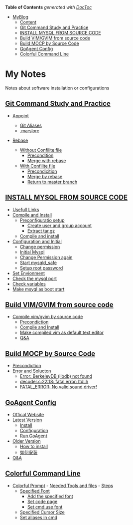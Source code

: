 <!-- START doctoc generated TOC please keep comment here to allow auto update -->
<!-- DON'T EDIT THIS SECTION, INSTEAD RE-RUN doctoc TO UPDATE -->
**Table of Contents**  *generated with [DocToc](https://github.com/thlorenz/doctoc)*

- [MyBlog](#myblog)
    - [Content](#content)
    - [Git Command Study and Practice](#git-command-study-and-practice)
    - [INSTALL MYSQL FROM SOURCE CODE](#install-mysql-from-source-code)
    - [Build VIM/GVIM from source code](#build-vimgvim-from-source-code)
    - [Build MOCP by Source Code](#build-mocp-by-source-code)
    - [GoAgent Config](#goagent-config)
    - [Colorful Command Line](#colorful-command-line)

<!-- END doctoc generated TOC please keep comment here to allow auto update -->

My Notes
=======
Notes about software installation or configurations

## [Git Command Study and Practice](programming/git/gitStudy.md#git-command-study-and-practice)
- [Appoint](programming/git/gitStudy.md#appoint)
    - [Git Aliases](programming/git/gitStudy.md#git-alias)
    - [.marslorc](programming/git/gitStudy.md##marslorc)

- [Rebase](programming/git/gitStudy.md#rebase)
    - [Without Confilite file](programming/git/gitStudy.md#without-confilite-file)
        - [Precondition](programming/git/gitStudy.md#precondiction)
        - [Merge with rebase](programming/git/gitStudy.md#merge-with-rebase)
    - [With Confilite file](programming/git/gitStudy.md#with-confilite-file)
        - [Precondicition](programming/git/gitStudy.md#precondiction-1)
        - [Merge by rebase](programming/git/gitStudy.md#merge-by-rebase)
        - [Return to master branch](programming/git/gitStudy.md#return-to-master-branch)

## [INSTALL MYSQL FROM SOURCE CODE](programming/mysql/mysqlInstallationBySourceCode.md#install-mysql-from-source-code)
- [Usefull Links](programming/mysql/mysqlInstallationBySourceCode.md#usefull-links)
- [Compile and Install](programming/mysql/mysqlInstallationBySourceCode.md#compile-and-install)
    - [Preconfiguratio setup](programming/mysql/mysqlInstallationBySourceCode.md#preconfiguration-setup)
        - [Create user and group account](programming/mysql/mysqlInstallationBySourceCode.md#create-user-and-group)
        - [Extract tar.gz](programming/mysql/mysqlInstallationBySourceCode.md#extract-targz)
    - [Compile and install](programming/mysql/mysqlInstallationBySourceCode.md#compile-and-install)
- [Configuration and Initial](programming/mysql/mysqlInstallationBySourceCode.md#configuration-and-initial)
    - [Change permission](programming/mysql/mysqlInstallationBySourceCode.md#permission-manager)
    - [Initial Mysql](programming/mysql/mysqlInstallationBySourceCode.md#initial-mysql)
    - [Change Permission again](programming/mysql/mysqlInstallationBySourceCode.md#change-permission-again)
    - [Start mysqld_safe](programming/mysql/mysqlInstallationBySourceCode.md#start-mysqld_safe)
    - [Setup root password](programming/mysql/mysqlInstallationBySourceCode.md#setup-root-password)
- [Set Envionment](programming/mysql/mysqlInstallationBySourceCode.md#set-environment)
- [Check the mysql port](programming/mysql/mysqlInstallationBySourceCode.md#check-the-mysql-port)
- [Check variables](programming/mysql/mysqlInstallationBySourceCode.md#check-variables)
- [Make msyql as boot start](programming/mysql/mysqlInstallationBySourceCode.md#make-mysql-as-boot-start)

## [Build VIM/GVIM from source code](https://github.com/marslo/myvim#compile-vimgvim-by-source-code)
- [Compile vim/gvim by source code](https://github.com/marslo/myvim#compile-vimgvim-by-source-code)
    - [Precondiction](https://github.com/marslo/myvim#1-prepare-environment)
    - [Compile and Install](https://github.com/marslo/myvim#2-compile-and-install)
    - [Make compiled vim as default text editor](https://github.com/marslo/myvim#3-make-the-compiled-gvim-as-the-default-text-editor-in-ubunut)
    - [Q&A](https://github.com/marslo/myvim#4-qa)


## [Build MOCP by Source Code](https://github.com/Marslo/Moc_Cmus-Config#build-moc-by-souce-code)
- [Precondiction](https://github.com/Marslo/Moc_Cmus-Config#precondiction)
- [Error and Solucton](https://github.com/Marslo/Moc_Cmus-Config#errors-and-soluctions)
    - [Error: BerkeleyDB (libdb) not found](https://github.com/Marslo/Moc_Cmus-Config#error-berkeleydb-libdb-not-found)
    - [decoder.c:22:18: fatal error: ltdl.h](https://github.com/Marslo/Moc_Cmus-Config#decoderc2218-fatal-error-ltdlh)
    - [FATAL_ERROR: No valid sound driver!](https://github.com/Marslo/Moc_Cmus-Config#fatal_error-no-valid-sound-driver)

## [GoAgent Config](https://github.com/Marslo/GoagentConfig#goagentconfig)
- [Offical Website](https://github.com/Marslo/GoagentConfig#offical-webiste)
- [Latest Version](https://github.com/Marslo/GoagentConfig#latest-version)
    - [Install](https://github.com/Marslo/GoagentConfig#install)
    - [Configuration](https://github.com/Marslo/GoagentConfig#configuration)
    - [Run GoAgent](https://github.com/Marslo/GoagentConfig#run-goagent)
- [Older Version](https://github.com/Marslo/GoagentConfig#older-version)
    - [How to install](https://github.com/Marslo/GoagentConfig#how-to-install)
    - [如何安装](https://github.com/Marslo/GoagentConfig#如何安装)
- [Q&A](https://github.com/Marslo/GoagentConfig#如何安装)

## [Colorful Command Line](https://github.com/Marslo/Colorful_CommandLine_Windows/blob/master/README.md#default-command-line)
- [Colorful Prompt](https://github.com/Marslo/Colorful_CommandLine_Windows#colorful-prompt)
      - [Needed Tools and files](https://github.com/Marslo/Colorful_CommandLine_Windows#colorful-prompt)
      - [Steps](https://github.com/Marslo/Colorful_CommandLine_Windows#steps)
  - [Specified Font](https://github.com/Marslo/Colorful_CommandLine_Windows#change-font-in-commandline)
      - [Add the specified font](https://github.com/Marslo/Colorful_CommandLine_Windows#add-the-customize-font)
      - [Set code page](https://github.com/Marslo/Colorful_CommandLine_Windows#set-code-page)
      - [Set cmd use font](https://github.com/Marslo/Colorful_CommandLine_Windows#settings)
  - [Specified Cursor Size](https://github.com/Marslo/Colorful_CommandLine_Windows#specified-the-cursor-size)
  - [Set aliases in cmd](https://github.com/Marslo/Colorful_CommandLine_Windows#set-aliases-in-command-linedefault-command-line)
